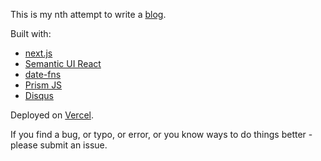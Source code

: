 This is my nth attempt to write a [blog](https://barhamon.com/). 

Built with:
* [next.js](https://nextjs.org/)
* [Semantic UI React](https://react.semantic-ui.com/)
* [date-fns](https://date-fns.org/) 
* [Prism JS](https://prismjs.com/index.html)
* [Disqus](https://disqus.com/)

Deployed on [Vercel](https://vercel.com/).

If you find a bug, or typo, or error, or you know ways to do things better - please submit an issue.

